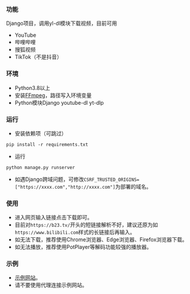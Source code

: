 ### 功能

Django项目，调用yl-dl模块下载视频，目前可用
* YouTube
* 哔哩哔哩
* 搜狐视频
* TikTok（不是抖音）

### 环境

* Python3.8以上
* 安装[FFmpeg](https://ffmpeg.org//)，路径写入环境变量
* Python模块Django  youtube-dl  yt-dlp

### 运行
* 安装依赖项（可跳过）
```
pip install -r requirements.txt
```
* 运行
```
python manage.py runserver
```
* 如遇Django跨域问题，可修改```CSRF_TRUSTED_ORIGINS=["https://xxxx.com","http://xxxx.com"]```为部署的域名。
  
### 使用
* 进入网页输入链接点击下载即可。
* 目前对```https://b23.tv/```开头的短链接解析不好，建议还原为如```https://www.bilibili.com```样式的长链接后再输入。
* 如无法下载，推荐使用Chrome浏览器、Edge浏览器、Firefox浏览器下载。
* 如无法播放，推荐使用PotPlayer等解码功能较强的播放器。
  
### 示例
* [示例网站](http://dl.wenruxiaow.link)。
* 请不要使用代理连接示例网站。
